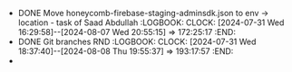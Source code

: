 - DONE Move honeycomb-firebase-staging-adminsdk.json to env -> location - task of Saad Abdullah
  :LOGBOOK:
  CLOCK: [2024-07-31 Wed 16:29:58]--[2024-08-07 Wed 20:55:15] =>  172:25:17
  :END:
- DONE Git branches RND
  :LOGBOOK:
  CLOCK: [2024-07-31 Wed 18:37:40]--[2024-08-08 Thu 19:55:37] =>  193:17:57
  :END:
-